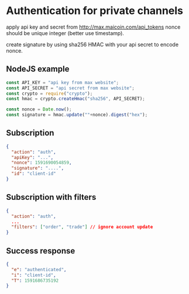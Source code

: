 # Authentication for private channels

apply api key and secret from http://max.maicoin.com/api_tokens
nonce should be unique integer (better use timestamp).

create signature by using sha256 HMAC with your api secret to encode nonce.

## NodeJS example
```javascript
const API_KEY = "api key from max website";
const API_SECRET = "api secret from max website";
const crypto = require("crypto");
const hmac = crypto.createHmac("sha256", API_SECRET);

const nonce = Date.now();
const signature = hmac.update(""+nonce).digest("hex");
```

## Subscription
```json
{
  "action": "auth",
  "apiKey": "...",
  "nonce": 1591690054859,
  "signature": "....",
  "id": "client-id"
}
```

## Subscription with filters
```json
{
  "action": "auth",
  ...
  "filters": ["order", "trade"] // ignore account update
}
```

## Success response

```json
{
  "e": "authenticated",
  "i": "client-id",
  "T": 1591686735192
}
```
